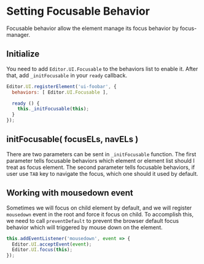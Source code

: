 # Setting Focusable Behavior

Focusable behavior allow the element manage its focus behavior by focus-manager.

## Initialize

You need to add `Editor.UI.Focusable` to the behaviors list to enable it. After that,
add `_initFocusable` in your `ready` callback.

```javascript
Editor.UI.registerElement('ui-foobar', {
  behaviors: [ Editor.UI.Focusable ],

  ready () {
    this._initFocusable(this);
  }
});
```

## initFocusable( focusELs, navELs )

There are two parameters can be sent in `_initFocusable` function. The first parameter
tells focusable behaviors which element or element list should I treat as focus element.
The second parameter tells focusable behaviors, if user use `TAB` key to navigate the
focus, which one should it used by default.

## Working with mousedown event

Sometimes we will focus on child element by default, and we will register `mousedown` event
in the root and force it focus on child. To accomplish this, we need to call `preventDefault`
to prevent the browser default focus behavior which will triggered by mouse down on the element.

```javascript
this.addEventListener('mousedown', event => {
  Editor.UI.acceptEvent(event);
  Editor.UI.focus(this);
});
```
